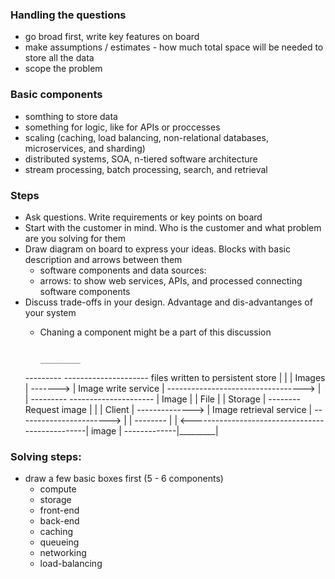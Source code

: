 ### Handling the questions
 - go broad first, write key features on board
 - make assumptions / estimates - how much total space will be needed to store all the data
 - scope the problem


### Basic components
 - somthing to store data
 - something for logic, like for APIs or proccesses
 - scaling (caching, load balancing, non-relational databases, microservices, and sharding)
 - distributed systems, SOA, n-tiered software architecture
 - stream processing, batch processing, search, and retrieval

### Steps
 - Ask questions. Write requirements or key points on board
 - Start with the customer in mind. Who is the customer and what problem are you solving for them
 - Draw diagram on board to express your ideas. Blocks with basic description and arrows between them
   - software components and data sources:
   - arrows: to show web services, APIs, and processed connecting software components
 - Discuss trade-offs in your design. Advantage and dis-advantanges of your system
   - Chaning a component might be a part of this discussion

                                                                                     _________
    ---------            ---------------------   files written to persistent store  |         |
    | Images | -------> | Image write service | ----------------------------------> |         |
    ---------            ---------------------                                      | Image   |
                                                                                    | File    |
                                                                                    | Storage |
     --------   Request image                                                       |         |
    | Client | --------------> | Image retrieval service | -----------------------> |         |
     --------                                                                       |         |
            <------------------------------------------------| image | -------------|_________|



### Solving steps:
  - draw a few basic boxes first (5 - 6 components)
    - compute
    - storage
    - front-end
    - back-end
    - caching
    - queueing
    - networking
    - load-balancing
